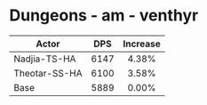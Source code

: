 # Dungeons - am - venthyr
| Actor | DPS | Increase |
|---|:---:|:---:|
|Nadjia-TS-HA|6147|4.38%|
|Theotar-SS-HA|6100|3.58%|
|Base|5889|0.00%|

